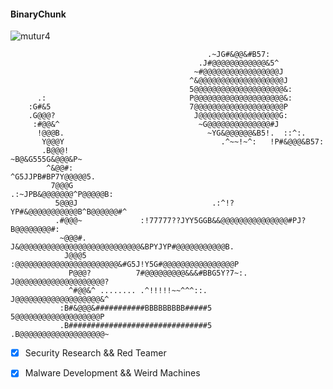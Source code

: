 #### BinaryChunk 
<p align="left"> <img src="https://komarev.com/ghpvc/?username=mutur4" alt="mutur4" /> </p>

                                                .~JG#&@@&#B57:                                      
                                              .J#@@@@@@@@@@@@&5^                                    
                                             ~#@@@@@@@@@@@@@@@@@J                                   
                                            ^&@@@@@@@@@@@@@@@@@@@J                                  
                                            5@@@@@@@@@@@@@@@@@@@@&:                                 
          .:                                P@@@@@@@@@@@@@@@@@@@@&:                                 
        :G#&5                               7@@@@@@@@@@@@@@@@@@@@P                                  
        .G@@@?                               J@@@@@@@@@@@@@@@@@@G:                                  
         :#@@&^                               ~G@@@@@@@@@@@@@@#J                                    
          !@@@B.                                ~YG&@@@@@@&B5!.  ::^:.                              
           Y@@@Y                                   .^~~!~^:   !P#&@@@&B57:                          
           .B@@@!                                           ~B@&G555G&@@@&P~                        
            ^&@@#:                                         ^G5JJPB#BP7Y@@@@@5.                      
             7@@@G                                      .:~JPB&@@@@@@@^P@@@@@B:                     
              5@@@J                              .:^!?YP#&@@@@@@@@@@@B^B@@@@@@#^                    
              .#@@@~             :!77777??JYY5GGB&&@@@@@@@@@@@@@@@#PJ?B@@@@@@@@#:                   
               ~@@@#.           J&@@@@@@@@@@@@@@@@@@@@@@@@@@@&BPYJYP#@@@@@@@@@@@B.                  
                J@@@5          :@@@@@@@@@@@@@@@@@@@@@@@&#G5J!Y5G#@@@@@@@@@@@@@@@@P                  
                 P@@@?          7#@@@@@@@@@&&&#BBG5Y?7~:.    J@@@@@@@@@@@@@@@@@@@@?                 
                 ^#@@&^ ........ .^!!!!!~~^^^::.              J@@@@@@@@@@@@@@@@@@@&^                
               :B#&@@@&###########BBBBBBBBB#####5              5@@@@@@@@@@@@@@@@@@@P                
               .B###############################5              .B@@@@@@@@@@@@@@@@@@@~               

- [x] Security Research && Red Teamer
- [x] Malware Development && Weird Machines
   

